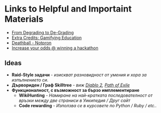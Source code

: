 Links to Helpful and Importaint Materials
===========================================
<ul>
	<li><a href="http://www.alfiekohn.org/teaching/fdtd-g.htm">From Degrading to De-Grading</a></li>
	<li><a href="http://www.youtube.com/watch?v=MuDLw1zIc94">Extra Credits: Gamifying Education</a></li>
	<li><a href="http://www.deathball.net/notpron">Deathball - Notpron</a></li>
	<li><a href="http://sendgrid.com/blog/win-hackathon-increase-odds/">Increase your odds @ winning a hackathon</a></li>
</ul>


 Ideas
-----------
<ul>
	<li><b>Raid-Style задачи</b> - <i>изискват разновидност от умения и хора за изпълнението си.</i></li>
	<li><b>Дървориден / Граф Skilltree</b> - <i>виж <a href="https://www.google.bg/search?q=diablo+2+skill+tree&safe=active&source=lnms&tbm=isch&sa=X&ei=yzRkUvmYH4KQtQaUg4HoBQ&ved=0CAkQ_AUoAQ">Diablo 2</a>, <a href="http://i.imgur.com/FI1Xh.jpg">Path of Exile</a></i></li>
	<li><b>Функционалност, с възможност за бързо имплементиране</b>
		<ul>
			<li><b>WikiHunting</b> - <i>Намиране на най-кратката последователност от връзки между две страниси в Уикипедия / Друг сайт</i></li>
			<li><b>Code rewarding</b> - <i>Използва се в курсовете по Python / Ruby / etc..</i></li>
		</ul>
	</li>
</ul>
